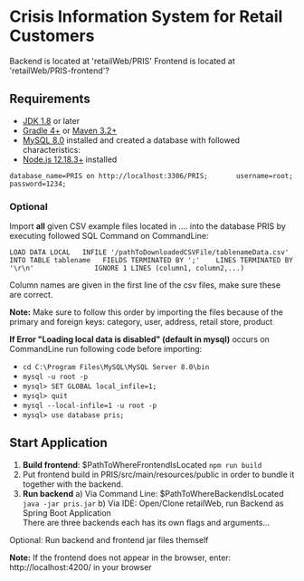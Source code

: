 # Crisis Information System for Retail Customers
Backend is located at 'retailWeb/PRIS'
Frontend is located at 'retailWeb/PRIS-frontend'?

## Requirements
- [JDK 1.8](http://www.oracle.com/technetwork/java/javase/downloads/index.html)  or later
- [Gradle 4+](http://www.gradle.org/downloads)  or  [Maven 3.2+](https://maven.apache.org/download.cgi)
- [MySQL 8.0](https://dev.mysql.com/doc/refman/8.0/en/installing.html) installed and created a database with followed characteristics:
- [Node.js 12.18.3+](https://nodejs.org/en/) installed

`database_name=PRIS on http://localhost:3306/PRIS;      
username=root;     
password=1234;`

### Optional
Import **all** given CSV example files located in .... into the database PRIS by executing followed SQL Command on CommandLine:  

`LOAD DATA LOCAL  
INFILE '/pathToDownloadedCSVFile/tablenameData.csv'  
INTO TABLE tablename  
FIELDS TERMINATED BY ';'   
LINES TERMINATED BY '\r\n'              
IGNORE 1 LINES
(column1, column2,...)`  

Column names are given in the first line of the csv files, make sure these are correct.

**Note:** Make sure to follow this order by importing the files because of the primary and foreign keys: category, user, address, retail store, product  

**If Error "Loading local data is disabled" (default in mysql)** occurs on CommandLine run following code before importing:  
- `cd C:\Program Files\MySQL\MySQL Server 8.0\bin`
- `mysql -u root -p`
- `mysql> SET GLOBAL local_infile=1;`
- `mysql> quit`
- `mysql --local-infile=1 -u root -p`
- `mysql> use database pris;`   

## Start Application

1. **Build frontend**: $PathToWhereFrontendIsLocated `npm run build`
2. Put frontend build in PRIS/src/main/resources/public in order to bundle it together with the backend.
3. **Run backend**
a) Via Command Line: $PathToWhereBackendIsLocated `java -jar pris.jar`
b) Via IDE: Open/Clone retailWeb, run Backend as Spring Boot Application  
There are three backends each has its own flags and arguments...

Optional:
Run backend and frontend jar files themself
 
 **Note:** If the frontend does not appear in the browser, enter: http://localhost:4200/ in your browser

